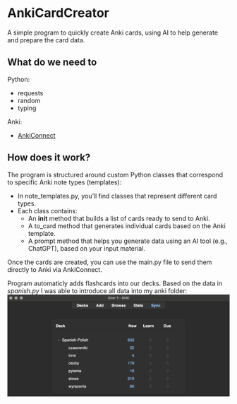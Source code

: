 # AnkiCardCreator
A simple program to quickly create Anki cards, using AI to help generate and prepare the card data.

## What do we need to 
Python:
- requests
- random
- typing

Anki:
- [AnkiConnect](https://ankiweb.net/shared/info/2055492159)

## How does it work?
The program is structured around custom Python classes that correspond to specific Anki note types (templates):
- In note_templates.py, you’ll find classes that represent different card types.
- Each class contains:
    - An __init__ method that builds a list of cards ready to send to Anki.
    - A to_card method that generates individual cards based on the Anki template.
    - A prompt method that helps you generate data using an AI tool (e.g., ChatGPT), based on your input material.

Once the cards are created, you can use the main.py file to send them directly to Anki via AnkiConnect.


Program automaticly adds flashcards into our decks. Based on the data in *spanish.py* I was able to introduce all data into my anki folder:
![spanish_anki](/spanish.png)